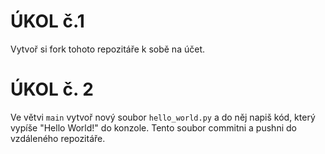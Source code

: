 # ÚKOL č.1

Vytvoř si fork tohoto repozitáře k sobě na účet.

# ÚKOL č. 2

Ve větvi `main` vytvoř nový soubor `hello_world.py` a do něj napiš kód, který vypíše "Hello World!" do konzole. Tento soubor commitni a pushni do vzdáleného repozitáře.
